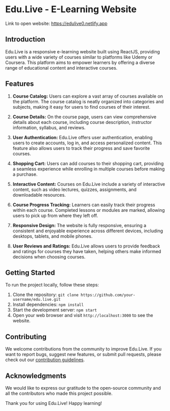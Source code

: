 # Edu.Live - E-Learning Website

Link to open website:
https://edulive0.netlify.app

## Introduction
Edu.Live is a responsive e-learning website built using ReactJS, providing users with a wide variety of courses similar to platforms like Udemy or Coursera. This platform aims to empower learners by offering a diverse range of educational content and interactive courses.

## Features
1. **Course Catalog:** Users can explore a vast array of courses available on the platform. The course catalog is neatly organized into categories and subjects, making it easy for users to find courses of their interest.

2. **Course Details:** On the course page, users can view comprehensive details about each course, including course description, instructor information, syllabus, and reviews.

3. **User Authentication:** Edu.Live offers user authentication, enabling users to create accounts, log in, and access personalized content. This feature also allows users to track their progress and save favorite courses.

4. **Shopping Cart:** Users can add courses to their shopping cart, providing a seamless experience while enrolling in multiple courses before making a purchase.

5. **Interactive Content:** Courses on Edu.Live include a variety of interactive content, such as video lectures, quizzes, assignments, and downloadable resources.

6. **Course Progress Tracking:** Learners can easily track their progress within each course. Completed lessons or modules are marked, allowing users to pick up from where they left off.

7. **Responsive Design:** The website is fully responsive, ensuring a consistent and enjoyable experience across different devices, including desktops, tablets, and mobile phones.

8. **User Reviews and Ratings:** Edu.Live allows users to provide feedback and ratings for courses they have taken, helping others make informed decisions when choosing courses.

## Getting Started
To run the project locally, follow these steps:
1. Clone the repository: `git clone https://github.com/your-username/edu.live.git`
2. Install dependencies: `npm install`
3. Start the development server: `npm start`
4. Open your web browser and visit `http://localhost:3000` to see the website.

## Contributing
We welcome contributions from the community to improve Edu.Live. If you want to report bugs, suggest new features, or submit pull requests, please check out our [contribution guidelines](link-to-contribution-guidelines.md).

## Acknowledgments
We would like to express our gratitude to the open-source community and all the contributors who made this project possible.

Thank you for using Edu.Live! Happy learning!

